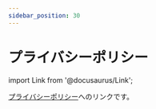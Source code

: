 ```yaml
---
sidebar_position: 30
---
```


# プライバシーポリシー

import Link from '@docusaurus/Link';

[プライバシーポリシー](/docs/PrivacyPolicy)へのリンクです。